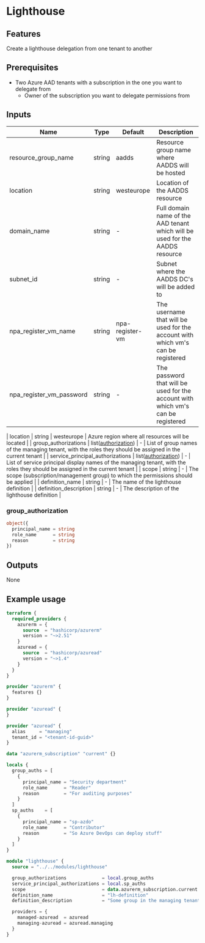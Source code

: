 # Lighthouse

## Features

Create a lighthouse delegation from one tenant to another

## Prerequisites
- Two Azure AAD tenants with a subscription in the one you want to delegate from
  - Owner of the subscription you want to delegate permissions from

## Inputs
| Name | Type | Default | Description |
|------|------|---------|-------------|
| resource_group_name | string | aadds | Resource group name where AADDS will be hosted |
| location | string | westeurope | Location of the AADDS resource |
| domain_name | string | - | Full domain name of the AAD tenant which will be used for the AADDS resource |
| subnet_id | string | - | Subnet where the AADDS DC's will be added to |
| npa_register_vm_name | string | npa-register-vm | The username that will be used for the account with which vm's can be registered |
| npa_register_vm_password | string | - | The password that will be used for the account with which vm's can be registered |

| location | string | westeurope | Azure region where all resources will be located |
| group_authorizations | list([authorization](#authorization)) | - | List of group names of the managing tenant, with the roles they should be assigned in the current tenant |
| service_principal_authorizations | list([authorization](#authorization)) | - | List of service principal display names of the managing tenant, with the roles they should be assigned in the current tenant |
| scope | string | - | The scope (subscription/management group) to which the permissions should be applied |
| definition_name | string | - | The name of the lighthouse definition |
| definition_description | string | - | The description of the lighthouse definition |

### group_authorization
```terraform
object({
  principal_name = string
  role_name      = string
  reason         = string
})
```
## Outputs

None

## Example usage

```terraform
terraform {
  required_providers {
    azurerm = {
      source  = "hashicorp/azurerm"
      version = "~>2.51"
    }
    azuread = {
      source  = "hashicorp/azuread"
      version = "~>1.4"
    }
  }
}

provider "azurerm" {
  features {}
}

provider "azuread" {
}

provider "azuread" {
  alias     = "managing"
  tenant_id = "<tenant-id-guid>"
}

data "azurerm_subscription" "current" {}

locals {
  group_auths = [
    {
      principal_name = "Security department"
      role_name      = "Reader"
      reason         = "For auditing purposes"
    }
  ]
  sp_auths    = [
    {
      principal_name = "sp-azdo"
      role_name      = "Contributor"
      reason         = "So Azure DevOps can deploy stuff"
    }
  ]
}

module "lighthouse" {
  source = "../../modules/lighthouse"

  group_authorizations             = local.group_auths
  service_principal_authorizations = local.sp_auths
  scope                            = data.azurerm_subscription.current.id
  definition_name                  = "lh-definition"
  definition_description           = "Some group in the managing tenant get some rights"

  providers = {
    managed-azuread  = azuread
    managing-azuread = azuread.managing
  }
}
```
